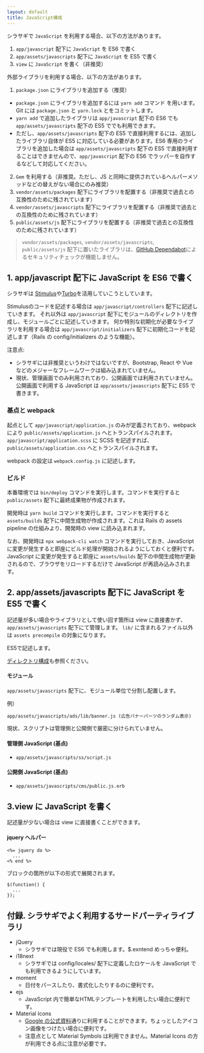 ```yaml
---
layout: default
title: JavaScript構成
---
```


シラサギで `JavaScript` を利用する場合、以下の方法があります。

1. `app/javascript` 配下に `JavaScript` を ES6 で書く
2. `app/assets/javascripts` 配下に `JavaScript` を ES5 で書く
3. `view` に `JavaScript` を書く（非推奨）

外部ライブラリを利用する場合、以下の方法があります。

1. `package.json` にライブラリを追加する（推奨）
  - `package.json` にライブラリを追加するには `yarn add` コマンド を用います。Git には `package.json` と `yarn.lock` とをコミットします。
  - `yarn add` で追加したライブラリは `app/javascript` 配下の ES6 でも `app/assets/javascripts` 配下の ES5 ででも利用できます。
  - ただし、`app/assets/javascripts` 配下の ES5 で直接利用するには、追加したライブラリ自体が ES5 に対応している必要があります。ES6 専用のライブラリを追加した場合は `app/assets/javascripts` 配下の ES5 で直接利用することはできませんので、`app/javascript` 配下の ES6 でラッパーを自作するなどして対応してください。
2. `Gem` を利用する（非推奨。ただし、JS と同時に提供されているヘルパーメソッドなどの替えがない場合にのみ推奨）
3. `vendor/assets/packages` 配下にライブラリを配置する（非推奨で過去との互換性のために残されています）
4. `vendor/assets/javascripts` 配下にライブラリを配置する（非推奨で過去との互換性のために残されています）
5. `public/assets/js` 配下にライブラリを配置する（非推奨で過去との互換性のために残されています）

> `vendor/assets/packages`, `vendor/assets/javascripts`, `public/assets/js` 配下に置いたライブラリは、[GitHub Dependabot](https://docs.github.com/ja/code-security/dependabot/dependabot-security-updates/about-dependabot-security-updates)によるセキュリティチェックが機能しません。
> 

## 1. app/javascript 配下に JavaScript を ES6 で書く

シラサギは [Stimulus](https://stimulus.hotwired.dev/)や[Turbo](https://turbo.hotwired.dev/)を活用していこうとしています。

Stimulusのコードを記述する場合は `app/javascript/controllers` 配下に記述していきます。
それ以外は `app/javascript` 配下にモジュールのディレクトリを作成し、モジュールごとに記述していきます。
何か特別な初期化が必要なライブラリを利用する場合は `app/javascript/initializers` 配下に初期化コードを記述します（Rails の config/initializers のような機能）。

注意点:

- シラサギには非推奨というわけではないですが、Bootstrap, React や Vue などのメジャーなフレームワークは組み込まれていません。
- 現状、管理画面でのみ利用されており、公開画面では利用されていません。公開画面で利用する JavaScript は `app/assets/javascripts` 配下に ES5 で書きます。

### 基点と webpack

起点として `app/javascript/application.js` のみが定義されており、webpack により `public/assets/application.js` へとトランスパイルされます。
`app/javascript/application.scss` に SCSS を記述すれば、`public/assets/application.css` へとトランスパイルされます。

webpack の設定は `webpack.config.js` に記述します。

### ビルド

本番環境では `bin/deploy` コマンドを実行します。コマンドを実行すると `public/assets` 配下に最終成果物が作成されます。

開発時は `yarn build` コマンドを実行します。コマンドを実行すると `assets/builds` 配下に中間生成物が作成されます。これは Rails の assets pipeline の仕組みより、開発時の view に読み込まれます。

なお、開発時は `npx webpack-cli watch` コマンドを実行しておき、JavaScript に変更が発生すると即座にビルド処理が開始されるようにしておくと便利です。
JavaScript に変更が発生すると即座に `assets/builds` 配下の中間生成物が更新されるので、ブラウザをリロードするだけで JavaScript が再読み込みされます。

## 2. app/assets/javascripts 配下に JavaScript を ES5 で書く

記述量が多い場合やライブラリとして使い回す箇所は view に直接書かず、`app/assets/javascripts` 配下にて管理します。
`lib/` に含まれるファイル以外は `assets precompile` の対象になります。

ES5で記述します。

[ディレクトリ構成](/devel/directories.html)も参照ください。

#### モジュール

`app/assets/javascripts` 配下に、モジュール単位で分割し配置します。

例）

~~~
app/assets/javascripts/ads/lib/banner.js (広告バナーパーツのランダム表示)
~~~

現状、スクリプトは管理側と公開側で厳密に分けられていません。

#### 管理側 JavaScript (基点)

- `app/assets/javascripts/ss/script.js`

#### 公開側 JavaScript (基点)

- `app/assets/javascripts/cms/public.js.erb`

## 3.view に JavaScript を書く

記述量が少ない場合は view に直接書くことができます。

#### jquery ヘルパー

~~~
<%= jquery do %>
  ...
<% end %>
~~~

ブロックの箇所が以下の形式で展開されます。

~~~
$(function() {
  ...
});
~~~


## 付録. シラサギでよく利用するサードパーティライブラリ

- jQuery
  - シラサギでは現役で ES6 でも利用します。$.exntend めっちゃ便利。
- i18next
  - シラサギでは config/locales/ 配下に定義したロケールを JavaScript でも利用できるようにしています。
- moment
  - 日付をパースしたり、書式化したりするのに便利です。
- ejs
  - JavaScript 内で簡単なHTMLテンプレートを利用したい場合に便利です。
- Material Icons
  - [Google の公式資料](https://fonts.google.com/icons)通りに利用することができます。ちょっとしたアイコン画像をつけたい場合に便利です。
  - 注意点として Material Symbols は利用できません。Material Icons の方が利用できる点に注意が必要です。
